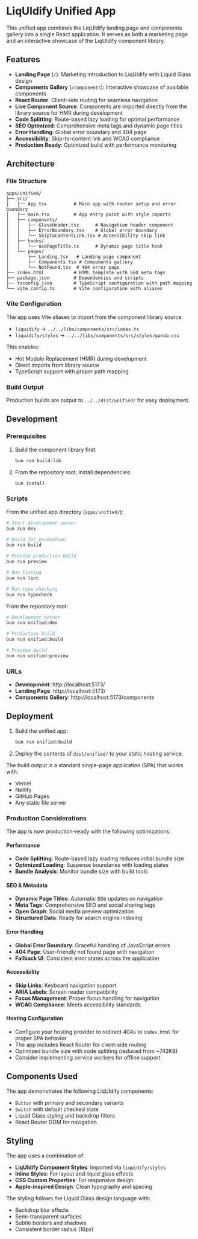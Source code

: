 # LiqUIdify Unified App

This unified app combines the LiqUIdify landing page and components gallery into a single React application. It serves as both a marketing page and an interactive showcase of the LiqUIdify component library.

## Features

- **Landing Page** (`/`): Marketing introduction to LiqUIdify with Liquid Glass design
- **Components Gallery** (`/components`): Interactive showcase of available components
- **React Router**: Client-side routing for seamless navigation
- **Live Component Source**: Components are imported directly from the library source for HMR during development
- **Code Splitting**: Route-based lazy loading for optimal performance
- **SEO Optimized**: Comprehensive meta tags and dynamic page titles
- **Error Handling**: Global error boundary and 404 page
- **Accessibility**: Skip-to-content link and WCAG compliance
- **Production Ready**: Optimized build with performance monitoring

## Architecture

### File Structure

```
apps/unified/
├── src/
│   ├── App.tsx          # Main app with router setup and error boundary
│   ├── main.tsx         # App entry point with style imports
│   ├── components/
│   │   ├── GlassHeader.tsx      # Navigation header component
│   │   ├── ErrorBoundary.tsx    # Global error boundary
│   │   └── SkipToContentLink.tsx # Accessibility skip link
│   ├── hooks/
│   │   └── usePageTitle.ts      # Dynamic page title hook
│   └── pages/
│       ├── Landing.tsx   # Landing page component
│       ├── Components.tsx # Components gallery
│       └── NotFound.tsx  # 404 error page
├── index.html           # HTML template with SEO meta tags
├── package.json         # Dependencies and scripts
├── tsconfig.json        # TypeScript configuration with path mapping
└── vite.config.ts       # Vite configuration with aliases
```

### Vite Configuration

The app uses Vite aliases to import from the component library source:

- `liquidify` → `../../libs/components/src/index.ts`
- `liquidify/styles` → `../../libs/components/src/styles/panda.css`

This enables:
- Hot Module Replacement (HMR) during development
- Direct imports from library source
- TypeScript support with proper path mapping

### Build Output

Production builds are output to `../../dist/unified/` for easy deployment.

## Development

### Prerequisites

1. Build the component library first:
   ```bash
   bun run build:lib
   ```

2. From the repository root, install dependencies:
   ```bash
   bun install
   ```

### Scripts

From the unified app directory (`apps/unified/`):

```bash
# Start development server
bun run dev

# Build for production
bun run build

# Preview production build
bun run preview

# Run linting
bun run lint

# Run type checking
bun run typecheck
```

From the repository root:

```bash
# Development server
bun run unified:dev

# Production build
bun run unified:build

# Preview build
bun run unified:preview
```

### URLs

- **Development**: http://localhost:5173/
- **Landing Page**: http://localhost:5173/
- **Components Gallery**: http://localhost:5173/components

## Deployment

1. Build the unified app:
   ```bash
   bun run unified:build
   ```

2. Deploy the contents of `dist/unified/` to your static hosting service.

The build output is a standard single-page application (SPA) that works with:
- Vercel
- Netlify 
- GitHub Pages
- Any static file server

### Production Considerations

The app is now production-ready with the following optimizations:

#### Performance
- **Code Splitting**: Route-based lazy loading reduces initial bundle size
- **Optimized Loading**: Suspense boundaries with loading states
- **Bundle Analysis**: Monitor bundle size with build tools

#### SEO & Metadata
- **Dynamic Page Titles**: Automatic title updates on navigation
- **Meta Tags**: Comprehensive SEO and social sharing tags
- **Open Graph**: Social media preview optimization
- **Structured Data**: Ready for search engine indexing

#### Error Handling
- **Global Error Boundary**: Graceful handling of JavaScript errors
- **404 Page**: User-friendly not found page with navigation
- **Fallback UI**: Consistent error states across the application

#### Accessibility
- **Skip Links**: Keyboard navigation support
- **ARIA Labels**: Screen reader compatibility
- **Focus Management**: Proper focus handling for navigation
- **WCAG Compliance**: Meets accessibility standards

#### Hosting Configuration
- Configure your hosting provider to redirect 404s to `index.html` for proper SPA behavior
- The app includes React Router for client-side routing
- Optimized bundle size with code splitting (reduced from ~742KB)
- Consider implementing service workers for offline support

## Components Used

The app demonstrates the following LiqUIdify components:

- `Button` with primary and secondary variants
- `Switch` with default checked state
- Liquid Glass styling and backdrop filters
- React Router DOM for navigation

## Styling

The app uses a combination of:

- **LiqUIdify Component Styles**: Imported via `liquidify/styles`
- **Inline Styles**: For layout and liquid glass effects
- **CSS Custom Properties**: For responsive design
- **Apple-inspired Design**: Clean typography and spacing

The styling follows the Liquid Glass design language with:
- Backdrop blur effects
- Semi-transparent surfaces
- Subtle borders and shadows
- Consistent border radius (16px)
